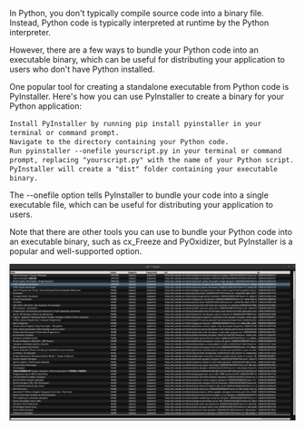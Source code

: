 In Python, you don't typically compile source code into a binary file. Instead, Python code is typically interpreted at runtime by the Python interpreter.

However, there are a few ways to bundle your Python code into an executable binary, which can be useful for distributing your application to users who don't have Python installed.

One popular tool for creating a standalone executable from Python code is PyInstaller. Here's how you can use PyInstaller to create a binary for your Python application:

    Install PyInstaller by running pip install pyinstaller in your terminal or command prompt.
    Navigate to the directory containing your Python code.
    Run pyinstaller --onefile yourscript.py in your terminal or command prompt, replacing "yourscript.py" with the name of your Python script.
    PyInstaller will create a "dist" folder containing your executable binary.

The --onefile option tells PyInstaller to bundle your code into a single executable file, which can be useful for distributing your application to users.

Note that there are other tools you can use to bundle your Python code into an executable binary, such as cx_Freeze and PyOxidizer, but PyInstaller is a popular and well-supported option.

![Alt text](/screenshots/Screenshot_2023-02-18_21-06-54.png?raw=false "Job Seeker App")
